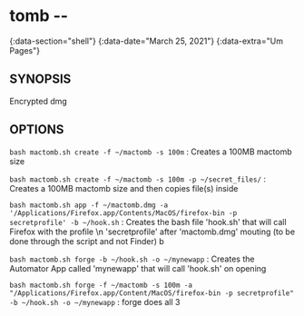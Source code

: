 # tomb --
{:data-section="shell"}
{:data-date="March 25, 2021"}
{:data-extra="Um Pages"}

## SYNOPSIS
Encrypted dmg

## OPTIONS

`bash mactomb.sh create -f ~/mactomb -s 100m`
: Creates a 100MB mactomb size

`bash mactomb.sh create -f ~/mactomb -s 100m -p ~/secret_files/`
: Creates a 100MB mactomb size and then copies file(s) inside

`bash mactomb.sh app -f ~/mactomb.dmg -a '/Applications/Firefox.app/Contents/MacOS/firefox-bin -p secretprofile' -b ~/hook.sh`
: Creates the bash file 'hook.sh' that will call Firefox with the profile \n 'secretprofile' after 'mactomb.dmg' mouting (to be done through the script and not Finder)
b

`bash mactomb.sh forge -b ~/hook.sh -o ~/mynewapp`
: Creates the Automator App called 'mynewapp' that will call 'hook.sh' on opening

`bash mactomb.sh forge -f ~/mactomb -s 100m -a "/Applications/Firefox.app/Content/MacOS/firefox-bin -p secretprofile" -b ~/hook.sh -o ~/mynewapp`
: forge does all 3
